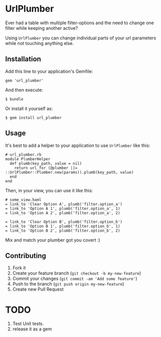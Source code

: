 # UrlPlumber

Ever had a table with multiple filter-options and the need to change one filter while keeping another active?

Using `UrlPlumber` you can change individual parts of your url parameters while not touching anything else.

## Installation

Add this line to your application's Gemfile:

    gem 'url_plumber'

And then execute:

    $ bundle

Or install it yourself as:

    $ gem install url_plumber

## Usage

It's best to add a helper to your application to use `UrlPlumber` like this:

```
# url_plumber.rb
module PlumberHelper
  def plumb(key_path, value = nil)
    return url_for (@plumber ||= ::UrlPlumber::Plumber.new(params)).plumb(key_path, value)
  end
end
```

Then, in your view, you can use it like this:

```
# some_view.haml
= link_to 'Clear Option A', plumb('filter.option_a')
= link_to 'Option A 1', plumb('filter.option_a', 1)
= link_to 'Option A 2', plumb('filter.option_a', 2)

= link_to 'Clear Option B', plumb('filter.option_b')
= link_to 'Option B 1', plumb('filter.option_b', 1)
= link_to 'Option B 2', plumb('filter.option_b', 2)
```

Mix and match your plumber got you covert :)

## Contributing

1. Fork it
2. Create your feature branch (`git checkout -b my-new-feature`)
3. Commit your changes (`git commit -am 'Add some feature'`)
4. Push to the branch (`git push origin my-new-feature`)
5. Create new Pull Request

# TODO

1. Test Unit tests.
2. release it as a gem
